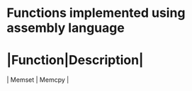 # Functions implemented using assembly language
|Function|Description|
======================
| Memset |   Memcpy  |
